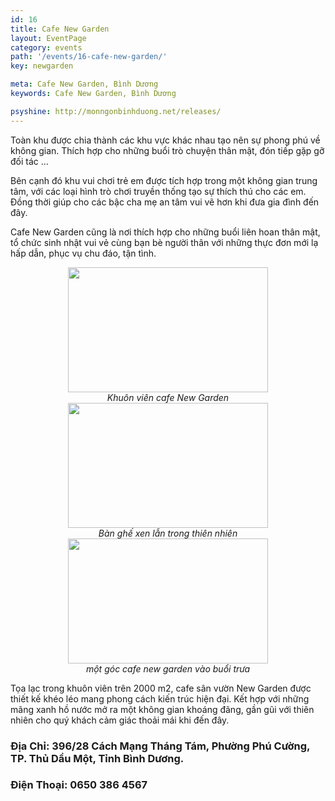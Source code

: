 ```yaml
---
id: 16
title: Cafe New Garden
layout: EventPage
category: events
path: '/events/16-cafe-new-garden/'
key: newgarden

meta: Cafe New Garden, Bình Dương
keywords: Cafe New Garden, Bình Dương

psyshine: http://monngonbinhduong.net/releases/
---
```


Toàn khu được chia thành các khu vực khác nhau tạo nên sự phong phú về không gian. Thích hợp cho những buổi trò chuyện thân mật, đón tiếp gặp gỡ đối tác …

Bên cạnh đó khu vui chơi trẻ em được tích hợp trong một không gian trung tâm, với các loại hình trò chơi truyền thống tạo sự thích thú cho các em. Đồng thời giúp cho các bậc cha mẹ an tâm vui vẽ hơn khi đưa gia đình đến đây.

Cafe New Garden cũng là nơi thích hợp cho những buổi liên hoan thân mật, tổ chức sinh nhật vui vẻ cùng bạn bè người thân với những thực đơn mới lạ hấp dẫn, phục vụ chu đáo, tận tình.

<div align="center"><img src="http://dulichbinhduong.org.vn/uploads/images/IMG_0071.JPG" width="320px" height="200px"></div>

<center><em>Khuôn viên cafe New Garden</em></center>

<div align="center"><img src="http://dulichbinhduong.org.vn/uploads/images/IMG_0073.JPG" width="320px" height="200px"></div>

<center><em>Bàn ghế xen lẫn trong thiên nhiên</em></center>

<div align="center"><img src="http://dulichbinhduong.org.vn/uploads/images/IMG_0074.JPG" width="320px" height="200px"></div>

<center><em>một góc cafe new garden vào buổi trưa</em></center>

Tọa lạc trong khuôn viên trên 2000 m2, cafe sân vườn New Garden được thiết kế khéo léo mang phong cách kiến trúc hiện đại. Kết hợp với những mãng xanh hồ nước mở ra một không gian khoáng đãng, gần gũi với thiên nhiên cho quý khách cảm giác thoải mái khi đến đây.

<h3>Địa Chỉ: 396/28 Cách Mạng Tháng Tám, Phường Phú Cường, TP. Thủ Dầu Một, Tỉnh Bình Dương.</h3>

<h3>Điện Thoại: 0650 386 4567</h3>
